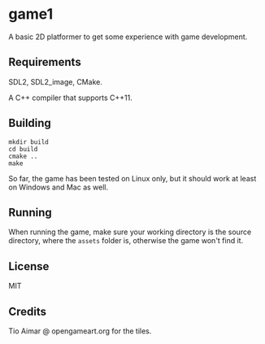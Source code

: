 # game1

A basic 2D platformer to get some experience with game development.

## Requirements

SDL2, SDL2\_image, CMake.

A C++ compiler that supports C++11.

## Building

```
mkdir build
cd build
cmake ..
make
```

So far, the game has been tested on Linux only, but it should work at least on Windows and Mac as well.

## Running

When running the game, make sure your working directory is the source directory, where the `assets` folder is, otherwise the game won't find it.

## License

MIT

## Credits

Tio Aimar @ opengameart.org for the tiles.

